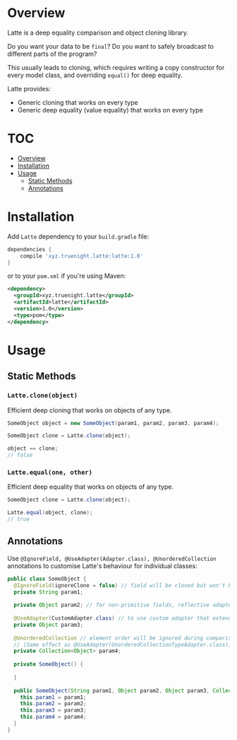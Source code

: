 # Overview

Latte is a deep equality comparison and object cloning library.

Do you want your data to be `final`? Do you want to safely broadcast to
different parts of the program?

This usually leads to cloning, which requires writing a copy constructor for
every model class, and overriding `equal()` for deep equality.

Latte provides:

  * Generic cloning that works on every type
  * Generic deep equality (value equality) that works on every type

# TOC

* [Overview](#overview)
* [Installation](#installation)
* [Usage](#usage)
  * [Static Methods](#static-methods)
  * [Annotations](#annotations)

# Installation

Add `Latte` dependency to your `build.gradle` file:

```groovy
dependencies {
    compile 'xyz.truenight.latte:latte:1.0'
}
```

or to your `pom.xml` if you're using Maven:

```xml
<dependency>
  <groupId>xyz.truenight.latte</groupId>
  <artifactId>latte</artifactId>
  <version>1.0</version>
  <type>pom</type>
</dependency>
```

# Usage

## Static Methods

### `Latte.clone(object)`

Efficient deep cloning that works on objects of any type.

```java
SomeObject object = new SomeObject(param1, param2, param3, param4);

SomeObject clone = Latte.clone(object);

object == clone;
// false
```

### `Latte.equal(one, other)`

Efficient deep equality that works on objects of any type.

```java
SomeObject clone = Latte.clone(object);

Latte.equal(object, clone);
// true
```

## Annotations

Use `@IgnoreField, @UseAdapter(Adapter.class), @UnorderedCollection` annotations
to customise Latte's behaviour for individual classes:

```java
public class SomeObject {
  @IgnoreField(ignoreClone = false) // field will be cloned but won't be compared
  private String param1;
  
  private Object param2; // for non-primitive fields, reflective adapter is used
  
  @UseAdapter(CustomAdapter.class) // to use custom adapter that extends TypeAdapter or TypeAdapterFactory
  private Object param3;
  
  @UnorderedCollection // element order will be ignored during comparison 
  // (Same effect as @UseAdapter(UnorderedCollectionTypeAdapter.class))
  private Collection<Object> param4;
  
  private SomeObject() {
  
  }
  
  public SomeObject(String param1, Object param2, Object param3, Collection<Object> param4) {
    this.param1 = param1;
    this.param2 = param2;
    this.param3 = param3;
    this.param4 = param4;
  }
}
```
